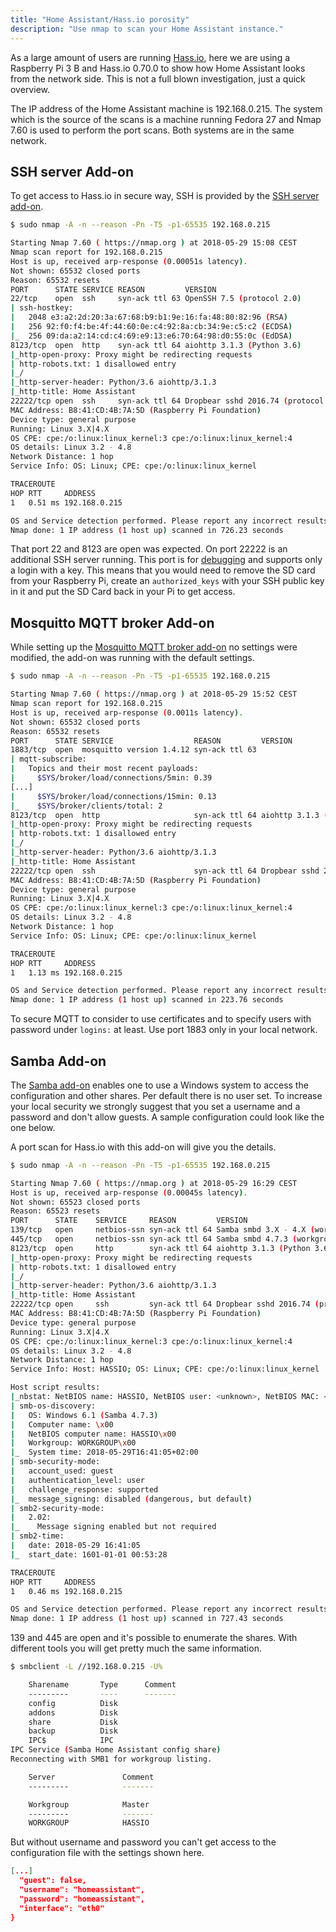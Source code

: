 ```yaml
---
title: "Home Assistant/Hass.io porosity"
description: "Use nmap to scan your Home Assistant instance."
---
```


As a large amount of users are running [Hass.io](/hassio/), here we are using a Raspberry Pi 3 B and Hass.io 0.70.0 to show how Home Assistant looks from the network side. This is not a full blown investigation, just a quick overview.

The IP address of the Home Assistant machine is 192.168.0.215. The system which is the source of the scans is a machine running Fedora 27 and Nmap 7.60 is used to perform the port scans. Both systems are in the same network.

## SSH server Add-on

To get access to Hass.io in secure way, SSH is provided by the [SSH server add-on](/addons/ssh/).

```bash
$ sudo nmap -A -n --reason -Pn -T5 -p1-65535 192.168.0.215

Starting Nmap 7.60 ( https://nmap.org ) at 2018-05-29 15:08 CEST
Nmap scan report for 192.168.0.215
Host is up, received arp-response (0.00051s latency).
Not shown: 65532 closed ports
Reason: 65532 resets
PORT      STATE SERVICE REASON         VERSION
22/tcp    open  ssh     syn-ack ttl 63 OpenSSH 7.5 (protocol 2.0)
| ssh-hostkey:
|   2048 e3:a2:2d:20:3a:67:68:b9:b1:9e:16:fa:48:80:82:96 (RSA)
|   256 92:f0:f4:be:4f:44:60:0e:c4:92:8a:cb:34:9e:c5:c2 (ECDSA)
|_  256 09:da:a2:14:cd:c4:69:e9:13:e6:70:64:98:d0:55:0c (EdDSA)
8123/tcp  open  http    syn-ack ttl 64 aiohttp 3.1.3 (Python 3.6)
|_http-open-proxy: Proxy might be redirecting requests
| http-robots.txt: 1 disallowed entry
|_/
|_http-server-header: Python/3.6 aiohttp/3.1.3
|_http-title: Home Assistant
22222/tcp open  ssh     syn-ack ttl 64 Dropbear sshd 2016.74 (protocol 2.0)
MAC Address: B8:41:CD:4B:7A:5D (Raspberry Pi Foundation)
Device type: general purpose
Running: Linux 3.X|4.X
OS CPE: cpe:/o:linux:linux_kernel:3 cpe:/o:linux:linux_kernel:4
OS details: Linux 3.2 - 4.8
Network Distance: 1 hop
Service Info: OS: Linux; CPE: cpe:/o:linux:linux_kernel

TRACEROUTE
HOP RTT     ADDRESS
1   0.51 ms 192.168.0.215

OS and Service detection performed. Please report any incorrect results at https://nmap.org/submit/ .
Nmap done: 1 IP address (1 host up) scanned in 726.23 seconds
```

That port 22 and 8123 are open was expected. On port 22222 is an additional SSH server running. This port is for [debugging](https://developers.home-assistant.io/docs/en/hassio_debugging.html) and supports only a login with a key. This means that you would need to remove the SD card from your Raspberry Pi, create an `authorized_keys` with your SSH public key in it and put the SD Card back in your Pi to get access.

## Mosquitto MQTT broker Add-on

While setting up the [Mosquitto MQTT broker add-on](/addons/mosquitto/) no settings were modified, the add-on was running with the default settings.

```bash
$ sudo nmap -A -n --reason -Pn -T5 -p1-65535 192.168.0.215

Starting Nmap 7.60 ( https://nmap.org ) at 2018-05-29 15:52 CEST
Nmap scan report for 192.168.0.215
Host is up, received arp-response (0.0011s latency).
Not shown: 65532 closed ports
Reason: 65532 resets
PORT      STATE SERVICE                  REASON         VERSION
1883/tcp  open  mosquitto version 1.4.12 syn-ack ttl 63
| mqtt-subscribe:
|   Topics and their most recent payloads:
|     $SYS/broker/load/connections/5min: 0.39
[...]
|     $SYS/broker/load/connections/15min: 0.13
|_    $SYS/broker/clients/total: 2
8123/tcp  open  http                     syn-ack ttl 64 aiohttp 3.1.3 (Python 3.6)
|_http-open-proxy: Proxy might be redirecting requests
| http-robots.txt: 1 disallowed entry
|_/
|_http-server-header: Python/3.6 aiohttp/3.1.3
|_http-title: Home Assistant
22222/tcp open  ssh                      syn-ack ttl 64 Dropbear sshd 2016.74 (protocol 2.0)
MAC Address: B8:41:CD:4B:7A:5D (Raspberry Pi Foundation)
Device type: general purpose
Running: Linux 3.X|4.X
OS CPE: cpe:/o:linux:linux_kernel:3 cpe:/o:linux:linux_kernel:4
OS details: Linux 3.2 - 4.8
Network Distance: 1 hop
Service Info: OS: Linux; CPE: cpe:/o:linux:linux_kernel

TRACEROUTE
HOP RTT     ADDRESS
1   1.13 ms 192.168.0.215

OS and Service detection performed. Please report any incorrect results at https://nmap.org/submit/ .
Nmap done: 1 IP address (1 host up) scanned in 223.76 seconds
```

To secure MQTT to consider to use certificates and to specify users with password under `logins:` at least. Use port 1883 only in your local network.

## Samba Add-on

The [Samba add-on](/addons/samba/) enables one to use a Windows system to access the configuration and other shares. Per default there is no user set. To increase your local security we strongly suggest that you set a username and a password and don't allow guests. A sample configuration could look like the one below.

A port scan for Hass.io with this add-on will give you the details.

```bash
$ sudo nmap -A -n --reason -Pn -T5 -p1-65535 192.168.0.215

Starting Nmap 7.60 ( https://nmap.org ) at 2018-05-29 16:29 CEST
Host is up, received arp-response (0.00045s latency).
Not shown: 65523 closed ports
Reason: 65523 resets
PORT      STATE    SERVICE     REASON         VERSION
139/tcp   open     netbios-ssn syn-ack ttl 64 Samba smbd 3.X - 4.X (workgroup: WORKGROUP)
445/tcp   open     netbios-ssn syn-ack ttl 64 Samba smbd 4.7.3 (workgroup: WORKGROUP)
8123/tcp  open     http        syn-ack ttl 64 aiohttp 3.1.3 (Python 3.6)
|_http-open-proxy: Proxy might be redirecting requests
| http-robots.txt: 1 disallowed entry
|_/
|_http-server-header: Python/3.6 aiohttp/3.1.3
|_http-title: Home Assistant
22222/tcp open     ssh         syn-ack ttl 64 Dropbear sshd 2016.74 (protocol 2.0)
MAC Address: B8:41:CD:4B:7A:5D (Raspberry Pi Foundation)
Device type: general purpose
Running: Linux 3.X|4.X
OS CPE: cpe:/o:linux:linux_kernel:3 cpe:/o:linux:linux_kernel:4
OS details: Linux 3.2 - 4.8
Network Distance: 1 hop
Service Info: Host: HASSIO; OS: Linux; CPE: cpe:/o:linux:linux_kernel

Host script results:
|_nbstat: NetBIOS name: HASSIO, NetBIOS user: <unknown>, NetBIOS MAC: <unknown> (unknown)
| smb-os-discovery:
|   OS: Windows 6.1 (Samba 4.7.3)
|   Computer name: \x00
|   NetBIOS computer name: HASSIO\x00
|   Workgroup: WORKGROUP\x00
|_  System time: 2018-05-29T16:41:05+02:00
| smb-security-mode:
|   account_used: guest
|   authentication_level: user
|   challenge_response: supported
|_  message_signing: disabled (dangerous, but default)
| smb2-security-mode:
|   2.02:
|_    Message signing enabled but not required
| smb2-time:
|   date: 2018-05-29 16:41:05
|_  start_date: 1601-01-01 00:53:28

TRACEROUTE
HOP RTT     ADDRESS
1   0.46 ms 192.168.0.215

OS and Service detection performed. Please report any incorrect results at https://nmap.org/submit/ .
Nmap done: 1 IP address (1 host up) scanned in 727.43 seconds
```

139 and 445 are open and it's possible to enumerate the shares. With different tools you will get pretty much the same information.

```bash
$ smbclient -L //192.168.0.215 -U%

	Sharename       Type      Comment
	---------       ----      -------
	config          Disk      
	addons          Disk      
	share           Disk      
	backup          Disk      
	IPC$            IPC       
IPC Service (Samba Home Assistant config share)
Reconnecting with SMB1 for workgroup listing.

	Server               Comment
	---------            -------

	Workgroup            Master
	---------            -------
	WORKGROUP            HASSIO
```

But without username and password you can't get access to the configuration file with the settings shown here.

```json
[...]
  "guest": false,
  "username": "homeassistant",
  "password": "homeassistant",
  "interface": "eth0"
}
```
